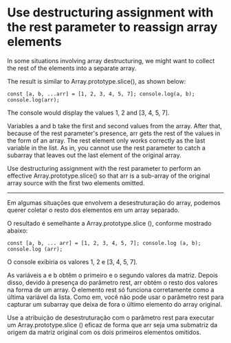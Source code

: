 # Use destructuring assignment with the rest parameter to reassign array elements

In some situations involving array destructuring, we might want to collect the rest of the elements into a separate array.

The result is similar to Array.prototype.slice(), as shown below:

`const [a, b, ...arr] = [1, 2, 3, 4, 5, 7];
console.log(a, b);
console.log(arr);`

The console would display the values 1, 2 and [3, 4, 5, 7].

Variables a and b take the first and second values from the array. After that, because of the rest parameter's presence, arr gets the rest of the values in the form of an array. The rest element only works correctly as the last variable in the list. As in, you cannot use the rest parameter to catch a subarray that leaves out the last element of the original array.

Use destructuring assignment with the rest parameter to perform an effective Array.prototype.slice() so that arr is a sub-array of the original array source with the first two elements omitted.

---

Em algumas situações que envolvem a desestruturação do array, podemos querer coletar o resto dos elementos em um array separado.

O resultado é semelhante a Array.prototype.slice (), conforme mostrado abaixo:

`const [a, b, ... arr] = [1, 2, 3, 4, 5, 7];
console.log (a, b);
console.log (arr); `

O console exibiria os valores 1, 2 e [3, 4, 5, 7].

As variáveis a e b obtêm o primeiro e o segundo valores da matriz. Depois disso, devido à presença do parâmetro rest, arr obtém o resto dos valores na forma de um array. O elemento rest só funciona corretamente como a última variável da lista. Como em, você não pode usar o parâmetro rest para capturar um subarray que deixa de fora o último elemento do array original.

Use a atribuição de desestruturação com o parâmetro rest para executar um Array.prototype.slice () eficaz de forma que arr seja uma submatriz da origem da matriz original com os dois primeiros elementos omitidos.